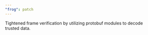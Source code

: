 ```yaml
---
"frog": patch
---
```


Tightened frame verification by utilizing protobuf modules to decode trusted data.
